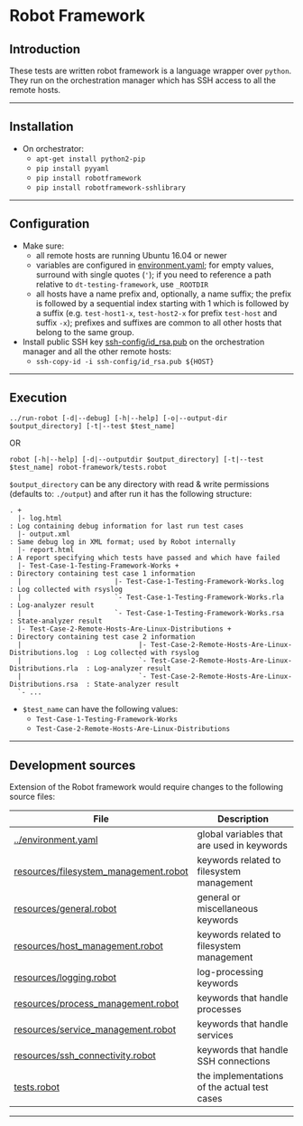 # Robot Framework

## Introduction
These tests are written robot framework is a language wrapper over `python`.
They run on the orchestration manager which has SSH access to all the remote
hosts.

---


## Installation
* On orchestrator:
    * `apt-get install python2-pip`
    * `pip install pyyaml`
    * `pip install robotframework`
    * `pip install robotframework-sshlibrary`

---


## Configuration
* Make sure:
    * all remote hosts are running Ubuntu 16.04 or newer
    * variables are configured in [environment.yaml](../environment.yaml); for
empty values, surround with single quotes (`'`); if you need to reference a path
relative to `dt-testing-framework`, use `_ROOTDIR`
    * all hosts have a name prefix and, optionally, a name suffix; the prefix is
followed by a sequential index starting with 1 which is followed by a suffix
(e.g. `test-host1-x`, `test-host2-x` for prefix `test-host` and
suffix `-x`); prefixes and suffixes are common to all other hosts that
belong to the same group.
* Install public SSH key [ssh-config/id_rsa.pub](ssh-config/id_rsa.pub) on the
orchestration manager and all the other remote hosts:
    * `ssh-copy-id -i ssh-config/id_rsa.pub ${HOST}`

---


## Execution
`../run-robot [-d|--debug] [-h|--help] [-o|--output-dir $output_directory] [-t|--test $test_name]`

OR

`robot [-h|--help] [-d|--outputdir $output_directory] [-t|--test $test_name] robot-framework/tests.robot`

`$output_directory` can be any directory with read & write permissions (defaults
to: `./output`) and after run it has the following structure:

```
. +
  |- log.html                                                                            : Log containing debug information for last run test cases
  |- output.xml                                                                          : Same debug log in XML format; used by Robot internally
  |- report.html                                                                         : A report specifying which tests have passed and which have failed
  |- Test-Case-1-Testing-Framework-Works +                                               : Directory containing test case 1 information
  |                       |- Test-Case-1-Testing-Framework-Works.log                     : Log collected with rsyslog
  |                       `- Test-Case-1-Testing-Framework-Works.rla                     : Log-analyzer result
  |                       `- Test-Case-1-Testing-Framework-Works.rsa                     : State-analyzer result
  |- Test-Case-2-Remote-Hosts-Are-Linux-Distributions +                                  : Directory containing test case 2 information
  |                             |- Test-Case-2-Remote-Hosts-Are-Linux-Distributions.log  : Log collected with rsyslog
  |                             `- Test-Case-2-Remote-Hosts-Are-Linux-Distributions.rla  : Log-analyzer result
  |                             `- Test-Case-2-Remote-Hosts-Are-Linux-Distributions.rsa  : State-analyzer result
  `- ...
```

* `$test_name` can have the following values:
    * `Test-Case-1-Testing-Framework-Works`
    * `Test-Case-2-Remote-Hosts-Are-Linux-Distributions`

---


## Development sources
Extension of the Robot framework would require changes to the following source
files:

| File                                                                                 | Description                                              |
|--------------------------------------------------------------------------------------|----------------------------------------------------------|
|  [../environment.yaml](../environment.yaml)                                          |  global variables that are used in keywords              |
|  [resources/filesystem_management.robot](resources/filesystem_management.robot)      |  keywords related to filesystem management               |
|  [resources/general.robot](resources/general.robot)                                  |  general or miscellaneous keywords                       |
|  [resources/host_management.robot](resources/host_management.robot)                  |  keywords related to filesystem management               |
|  [resources/logging.robot](resources/logging.robot)                                  |  log-processing keywords                                 |
|  [resources/process_management.robot](resources/process_management.robot)            |  keywords that handle processes                          |
|  [resources/service_management.robot](resources/service_management.robot)            |  keywords that handle services                           |
|  [resources/ssh_connectivity.robot](resources/ssh_connectivity.robot)                |  keywords that handle SSH connections                    |
|  [tests.robot](tests.robot)                                                          |  the implementations of the actual test cases            |

---

